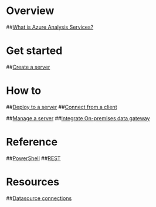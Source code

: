 # Overview
##[What is Azure Analysis Services?](analysis-services-overview.md)
# Get started
##[Create a server](analysis-services-create-server.md)

# How to 
##[Deploy to a server](analysis-services-deploy.md)
##[Connect from a client](analysis-services-connect.md)

##[Manage a server](analysis-services-manage.md)
##[Integrate On-premises data gateway](analysis-services-gateway.md)

# Reference
##[PowerShell](/powershell/resourcemanager)
##[REST](/rest/api/analysisservices)

# Resources
##[Datasource connections](analysis-services-datasource.md)
